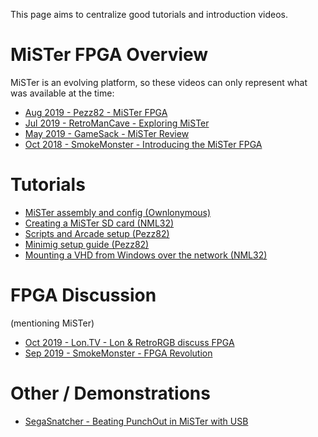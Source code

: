 This page aims to centralize good tutorials and introduction videos.

# MiSTer FPGA Overview
MiSTer is an evolving platform, so these videos can only represent what was available at the time:
* [Aug 2019 - Pezz82 - MiSTer FPGA](https://www.youtube.com/watch?v=wPr045_tKRs)
* [Jul 2019 - RetroManCave - Exploring MiSTer](https://www.youtube.com/watch?v=e5yPbzD-W-I)
* [May 2019 - GameSack - MiSTer Review](https://www.youtube.com/watch?v=dibLXWdX5-M)
* [Oct 2018 - SmokeMonster - Introducing the MiSTer FPGA](https://www.youtube.com/watch?v=igiVHfBzX8w)

# Tutorials
* [MiSTer assembly and config (Ownlonymous)](https://www.youtube.com/watch?v=9CGZtv7vj5A)
* [Creating a MiSTer SD card (NML32)](https://www.youtube.com/watch?v=lPObjJvPeW0)
* [Scripts and Arcade setup (Pezz82)](https://www.youtube.com/watch?v=g3DWxnBsX1o)
* [Minimig setup guide (Pezz82)](https://www.youtube.com/watch?v=_1bZfnlKsEc)
* [Mounting a VHD from Windows over the network (NML32)](https://www.youtube.com/watch?v=OR0wVkt3kY8)

# FPGA Discussion 
(mentioning MiSTer)
* [Oct 2019 - Lon.TV - Lon & RetroRGB discuss FPGA](https://www.youtube.com/watch?v=NJtwaHeGmrk)
* [Sep 2019 - SmokeMonster - FPGA Revolution](https://www.youtube.com/watch?v=X2G0WJ-Z9tk)

# Other / Demonstrations
* [SegaSnatcher - Beating PunchOut in MiSTer with USB](https://www.youtube.com/watch?v=1sWzK7ivYcA)

